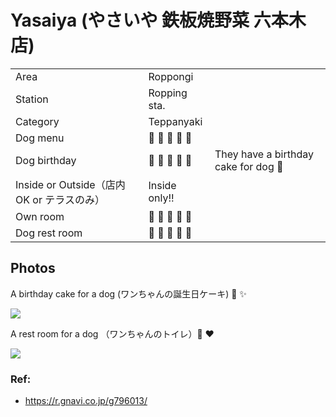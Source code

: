 # Yasaiya (やさいや 鉄板焼野菜 六本木店)

|  |  |   | 
| --- | --- | --- | 
| Area | Roppongi | |
| Station | Ropping sta. |  |  
| Category | Teppanyaki  |   | 
| Dog menu | :dog: :dog: :dog: :dog: :dog: |  |
| Dog birthday | :dog: :dog: :dog: :dog: :dog: | They have a birthday cake for dog :cake: |
| Inside or Outside（店内OK or テラスのみ）| Inside only!! | |
| Own room |  :dog: :dog: :dog: :dog: :dog: |  |
| Dog rest room |  :dog: :dog: :dog: :dog: :dog: |  |  

## Photos

A birthday cake for a dog (ワンちゃんの誕生日ケーキ) :cake: :sparkles:

![](.images/birthday_cake_yasaiya.png)

A rest room for a dog （ワンちゃんのトイレ）:dog: :heart:

![](./images/rest_room_yasaiya.png)

### Ref:

- https://r.gnavi.co.jp/g796013/
